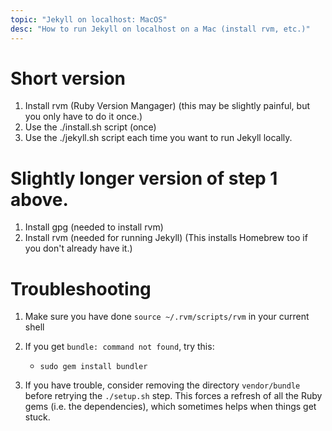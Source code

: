 ```yaml
---
topic: "Jekyll on localhost: MacOS"
desc: "How to run Jekyll on localhost on a Mac (install rvm, etc.)"
---
```


# Short version 

1.  Install rvm (Ruby Version Mangager) (this may be slightly painful, but you only have to do it once.)
2.  Use the ./install.sh script (once)
3.  Use the ./jekyll.sh script each time you want to run Jekyll locally.

# Slightly longer version of step 1 above.

1. Install gpg (needed to install rvm)
1. Install rvm (needed for running Jekyll) (This installs Homebrew too if you don't already have it.)

# Troubleshooting

1. Make sure you have done `source ~/.rvm/scripts/rvm` in your current shell
1. If you get `bundle: command not found`, try this:
   * `sudo gem install bundler` 
   
1. If you have trouble, consider removing the directory `vendor/bundle` before retrying the `./setup.sh` step.  This forces a refresh of all the Ruby gems (i.e. the dependencies), which sometimes helps when things get stuck.

